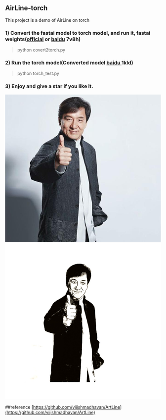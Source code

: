 ## AirLine-torch
This project is a demo of AirLine on torch
### 1) Convert the fastai model to torch model, and run it, fastai weights([official](https://www.dropbox.com/s/starqc9qd2e1lg1/ArtLine_650.pkl?dl=1) or [baidu](https://pan.baidu.com/s/1O62gmsoSeZcqdaPVUCoHlA) 7v8h)

> python covert2torch.py

### 2) Run the torch model(Converted model [baidu ](https://pan.baidu.com/s/1cUDWhuIjgWrRIlZkWj1mrQ)1kld)
> python torch_test.py


### 3) Enjoy and give a star if you like it.

![image](https://github.com/Linzmin1927/Airline_torch/blob/master/test.jpg)
![image](https://github.com/Linzmin1927/Airline_torch/blob/master/res.jpg)

##reference
[https://github.com/vijishmadhavan/ArtLine](https://github.com/vijishmadhavan/ArtLine)
